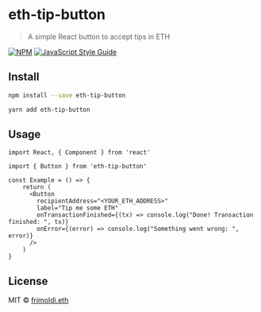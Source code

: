 # eth-tip-button

> A simple React button to accept tips in ETH

[![NPM](https://img.shields.io/npm/v/eth-tip-button.svg)](https://www.npmjs.com/package/eth-tip-button) [![JavaScript Style Guide](https://img.shields.io/badge/code_style-standard-brightgreen.svg)](https://standardjs.com)

## Install

```bash
npm install --save eth-tip-button
```
```bash
yarn add eth-tip-button
```

## Usage

```tsx
import React, { Component } from 'react'

import { Button } from 'eth-tip-button'

const Example = () => {
    return (
      <Button
        recipientAddress="<YOUR_ETH_ADDRESS>"
        label="Tip me some ETH"
        onTransactionFinished={(tx) => console.log("Done! Transaction finished: ", tx)}
        onError={(error) => console.log("Something went wrong: ", error)}
      />
    )
}
```
## License

MIT © [frimoldi.eth](https://github.com/frimoldi)
